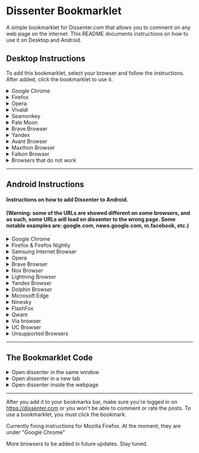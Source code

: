 # Dissenter Bookmarklet

A simple bookmarklet for Dissenter.com that allows you to comment on any web page on the internet. This README documents instructions on how to use it on Desktop and Android.

## Desktop Instructions

To add this bookmarklet, select your browser and follow the instructions. After added, click the bookmarklet to use it.

<details><summary>Google Chrome</summary>
<p>
  
#### Google Chrome
  
Select the code and drag it into your bookmarks bar. Make sure the bookmarks bar is visible on your browser. If you want, you can change the name of the Bookmarklet.

Alternatively, you can copy the code to your clipboard, right click the bookmarks bar, and click "Paste".

If you are using Google Chrome on linux, you may have to follow the Opera instructions (except the 'heart' is instead a star)
</p>
</details>

<details><summary>Firefox</summary>
<p>
  
  #### Firefox
Select the code and drag it into your bookmarks bar. Make sure the bookmarks bar is visible on your browser. If you want, you can change the name of the Bookmarklet.

Alternatively, you can copy the code to your clipboard, right click the bookmarks bar, and click "Paste".

</p>
</details>

<details><summary>Opera</summary>
<p>
  
#### Opera 
  
Go to any website, and click the heart to the right of the URL bar to "add to bookmarks", and select "bookmarks bar", then, on the bookmarks bar, right click > edit the bookmark you just added, and replace the Address with the bookmarklet code, and the name to whatever you'd like. 
</p>
</details>


<details><summary>Vivaldi</summary>
<p>
  
#### Vivaldi
  
Make sure the bookmarks bar is enabled, (Ctrl+Shift+B to enable), then go to any webpage, click the "add bookmark" button on the URL bar to the right. Change the URL to the bookmarklet code, and the name to whatever you'd like.
</p>
</details>


<details><summary>Seamonkey</summary>
<p>
  
#### Seamonkey
  
Make sure the bookmarks bar is enabled, then right click the bookmarks bar > New Bookmark... then add the code in "Location", and change the name to whatever you want.
</p>
</details>


<details><summary>Pale Moon</summary>
<p>
  
#### Pale Moon
  
Make sure the bookmarks bar is enabled, then right click the bookmarks bar > New Bookmark... then add the code in "Location", and change the name to whatever you want.
</p>
</details>
  

<details><summary>Brave Browser</summary>
<p>
  
#### Brave Browser
  
Make sure the bookmarks bar is enabled (Ctrl+Shift+B), then, copy the code, and right click the bookmarks bar and click "paste". If you want to change the name of the bookmark, right click it and click edit.
</p>
</details>
  

<details><summary>Yandex</summary>
<p>
  
#### Yandex (Russian bots smh)
  
Make sure the bookmarks bar is enabled (Ctrl+Shift+B), then, copy the code, and right click the bookmarks bar and click "paste". If you want to change the name of the bookmark, right click it and click edit.
</p>
</details>

<details><summary>Avant Browser</summary>
<p>

#### Avant Browser
Make sure the bookmarks bar is enabled. This can be done by right clicking on the top of the window, and selecting "Bookmarks Bar". Next, click the star to the left of the URL bar, then click "New Bookmark", then change the name if you want to. Right click the bookmark you just made, click edit, then copy and paste the code into the URL field and click OK. 

</p>
</details>

<details><summary>Maxthon Browser</summary>
<p>

#### Maxthon Browser
Make sure the favorites bar is enabled. This can be done by right clicking on the top of the window, and selecting "Favorites Bar". Go to any webpage, then right click the favorites bar, click "Add to here", then paste the code in "URL" and change the title if you want to.

</p>
</details>

<details><summary>Falkon Browser</summary>
<p>

#### Falkon Browser
Make sure the bookmarks bar is enabled. Go to any webpage, then click the start button, and click "Add to bookmarks" Then right click the bookmark you just made, click edit, and paste the code in "Adress" and change the title if you want to.

</p>
</details>

<details><summary>Browsers that do not work</summary>
<p>
  
#### Browsers that wont work with this because they don't support bookmarklets. Keep in mind there might be a workaround, but it would require digging into complicated instructions.

Microsoft Edge, Waterfox, Konqueror, and qute browser.

</p>
</details>

---

## Android Instructions

#### Instructions on how to add Dissenter to Android.

#### (Warning: some of the URLs are showed different on some browsers, and as such, some URLs will load on dissenter to the wrong page. Some notable examples are: google.com, news.google.com, m.facebook, etc.)

<details><summary>Google Chrome</summary>
<p>
  
  #### Google Chrome
  
  Copy the code to your clipboard, then go to to any site, tap the 3 ⋮ (the menu) and click the star at the top of the menu, then, if you're quick enough, tap on "edit" from the prompt that appears when adding the bookmark, or navigate to the bookmarks settings by going to ⋮ > Bookmarks, then long press on the bookmark you just added and tap the pencil icon at the top menu. Afterwards, change the URL to the code, and (Highly recommended) change the name to something like "Dissenter". To use the bookmarklet, when you are on a web page you want to open in dissenter, type the bookmark name into the URL bar and tap the bookmark in the suggested URL list.
  
</p>
</details>


<details><summary>Firefox & Firefox Nightly</summary>
<p>
  
  #### Firefox
  
  Copy the code to your clipboard, then go to to any site, tap the 3 ⋮ (the menu) and click the star at the top of the menu, then, if you're quick enough, tap on "options" from the prompt that appears when adding the bookmark, or navigate to the bookmarks settings by going to ⋮ > Bookmarks, then long press on the bookmark you just added and tap "Edit" in the dropdown menu. Afterwards, change the location to the code, and (Highly recommended) change the name to something like "Dissenter". To use the bookmarklet, tap the URL bar, click on the BOOKMARKS tab, and tap the Dissenter bookmark
  
</p>
</details>


<details><summary>Samsung Internet Browser</summary>
<p>
  
  #### Samsung Internet Browser
  
  Copy the code, then go to any site. Tap the menu at the top right (⋮), then tap "add to bookmarks". Change the url to the code, then change the name (Highly recommended), to something you'll remember, like "Dissenter". To use the bookmarklet, tap the bookmarks icon at the bottom, then select the Dissenter bookmarklet you added or, alternatively, you could type the dissenter name into the URL bar, and tap the bookmarklet from the dropdown list.
  
</p>
</details>


<details><summary>Opera</summary>
<p>
  
  #### Opera
  
  Copy the code, and then, on any webpage, tap the ⋮ (3 dots indicating the menu), and click (add to) "Bookmarks" in the menu. Paste the code into the Address section, and (highly recommended) make a name such as Dissent or Dissenter. To use the bookmarklet, when you are on a web page you want to open in dissenter, type the bookmark name into the URL bar and tap the bookmark in the suggested url list.
  
</p>
</details>


<details><summary>Brave Browser</summary>
<p>
  
  #### Brave Browser
  
  Copy the code, then, on any webpage, tap the menu (⋮), and tap the bookmark button at the top (The ribbon), then, either tap "Edit" quickly at the bottom, or go back to the menu, and tap the bookmark button again, to bring you to the edit popup. Then, change the URL to the bookmarklet code, and (highly recommended) change the name to something you'll remember. To use the bookmarklet, tap the URL bar, type the bookmark name in, and then tap the bookmark in the suggested URL list.


  
</p>
</details>


<details><summary>Nox Browser</summary>
<p>
  
  #### Nox Browser
  
  Copy the code, then go to to any site, tap the 3 ⋮ (the menu) and click the star at the top of the menu, then, if you're quick enough, tap on "options" from the prompt that appears when adding the bookmark, or navigate to the bookmarks settings by going to ⋮ > Bookmarks, then long press on the bookmark you just added and tap "Edit" in the dropdown menu. Afterwards, change the location to the code, and (Highly recommended) change the name to something like "Dissenter". To use the bookmarklet, tap the URL bar, type the bookmark name in, and tap the bookmark in the suggested URL list.


  
</p>
</details>


<details><summary>Lightning Browser</summary>
<p>
  
  #### Lightning Browser
  
  Copy the code, then go to any website, tap the menu (⋮), then tap "add bookmark". Afterwards, go back to the menu (⋮), then tap "Bookmarks", and long press on the bookmark you just made, and tap "Edit Bookmark". Then, change the URL to the code, and (highly reccommended) change the name to something you'll remember. To use the bookmarklet, tap the menu (⋮), then tap "Bookmarks", then tap the Dissenter bookmarklet in the list.
  
</p>
</details>


<details><summary>Yandex Browser</summary>
<p>
  
  #### Yandex Browser
  
  Copy the code, then go to any website, tap the menu (⋮), then tap "add to bookmarks". Then go back to that menu, tap "Edit Bookmark", and change the adress to the code and (Highly recommended) change the name to something like "Dissenter". To use the bookmarklet, tap the URL bar, type the bookmark name in, and tap the bookmark in the suggested URL list.
  
</p>
</details>

<details><summary>Dolphin Browser</summary>
<p>
  
  #### Dolphin Browser
  
  Copy the code, then go to any website, tap the Star icon next to the URL bar, then at the bottom, tap "Add Bookmark". Now is a convenient time to change the name. Then, tap the star icon again, and long-press the bookmark you just added, tap "Edit bookmark", and change the URL to the code, and the name if you havent already. Then, if you want to, you can assign a gesture to the bookmark to make it even EASIER to use dissenter. To use dissenter, simply tap the star icon next to the url bar, and tap the bookmarklet. OR, if you have the gesture assigned, do the gesture instead.
  
</p>
</details>


<details><summary>Microsoft Edge</summary>
<p>
  
  #### Microsoft Edge
  
  Copy the code, go to any website, then tap the star/menu button at the top right, tap "Add current page to Favorites", then tap the ⋮ next to the bookmark that was just made, then tap "Edit". Change the URL to the Bookmarklet code, and add a name if you want. To use it, type the bookmarklet name into the URL bar and tap the bookmarklet from the dropdown list. (Tapping the menu and tapping the bookmarklet DOES NOT WORK, unfortunately.)
  
</p>
</details>


<details><summary>Ninesky</summary>
<p>
  
  #### Ninesky
  
  #### (has advertisements, highly recommend switching browsers)
  Copy the code, then go to any website. Tap the menu button in the middle at the bottom, then tap "Add bookmark". Change the name to what you want (Highly recommended). Then, change the URL to the code. Click "finish" at the top right. To use this bookmarklet, type in the URL bar the name of the bookmarklet, then tap the bookmarklet in the dropdown list.
  
</p>
</details>


<details><summary>FlashFox</summary>
<p>
  
  #### FlashFox
  
  Copy the code, then go to any website. Tap the menu (⋮), then tap the star icon. If you're quick enough, tap the "options" on the popup that appears on the bottom of the screen. Otherwise, tap the URL bar, then go to the "Bookmarks" tab. Long press on the bookmark you just added, tap "edit", then change the Location to the bookmarklet code, and the name to something you'll remember, then click 'OK'. When you're on a page you want to Dissent, simply tap the URL bar, tap "Bookmarks" tab, then tap the bookmarklet. Alternatively, you can just type the bookmarklet name in the URL bar, then tap the bookmarklet from the dropdown list.
  
</p>
</details>


<details><summary>Qwant</summary>
<p>
  
  #### Qwant
  
  Copy the code, then go to any website. Tap the menu (⋮), then tap the star icon. If you're quick enough, tap the "options" on the popup that appears on the bottom of the screen. Otherwise, tap the URL bar, then go to the "Bookmarks" tab. Long press on the bookmark you just added, tap "edit", then change the Location to the bookmarklet code, and the name to something you'll remember, then click 'OK'. When you're on a page you want to Dissent, simply tap the URL bar, tap "Bookmarks" tab, then tap the bookmarklet. Alternatively, you can just type the bookmarklet name in the URL bar, then tap the bookmarklet from the dropdown list.
  
</p>
</details>


<details><summary>Via browser</summary>
<p>
  
  #### Via Browser
  
  Copy the code, then go to any website. Tap the menu (3 horizontal bars at bottom right), then tap "Add Bookmark". Change the URL to the Bookmarklet code, and the name to something you'll remember. Click OK. To use the bookmarklet, type the bookmarklet name in the URL bar, then tap the bookmarklet from the dropdown list.
  
</p>
</details>



<details><summary>UC Browser</summary>
<p>

### No.

I tried using UC browser on my 300 dollar phone, and it lagged it because it is bloatware and has tons of adware (and likely malware). I uninstalled it immediately. It's so bad, it was even removed from Google play in November of 2017 for 30 days for sending sensitive user data to China, as well as showing misleading and malicious ads to its users. UC browser is made by UCWeb. The chairman of UCWeb is Lei Jun. The CEO of Xiaomi, chairman of Kingsoft and YY.com is also Lei Jun. Kingsoft owns Cheetah Mobile, who makes Clean Master. Clean Master is also bloatware and has excessive advertisements, and Xiamoi literally has built in bloatware and adware. 
The same person is behind Xiaomi, UC browser and clean master. I very highly suggest you change browsers.
  
</p>
</details>

<details><summary>Unsupported Browsers</summary>
<p>

#### Unsupported browsers

PHX browser, DuckDuckGo, Puffin, Cm browser, Maxthon, 'Firefox Focus', Cake browser, 'Opera Touch', Dolphin Zero, Rocket browser, Aloha Browser, Inbrowser,

</p>
</details>



---

## The Bookmarklet Code

<details><summary>Open dissenter in the same window</summary>
<p>
  
 #### This opens dissenter in the same window. Reccommended for Android.
 
 ```Javascript
 javascript:(function(){window.location=('https://dissenter.com/discussion/begin?url='+location+'')})(); 
 ```
 
 </p>
</details>

<details><summary>Open dissenter in a new tab</summary>
<p>
  
  #### This opens dissenter in a new tab. Works on android, but could be inconvenient based on your browser.
  
 ```javascript
  javascript:(function(){window.open('https://dissenter.com/discussion/begin?url='+location+'')})();
 ```
 
 </p>
</details>

<details><summary>Open dissenter inside the webpage</summary>
<p>
 
 #### This opens dissenter inside the webpage, mimicing a real comments section on a real site. Not recommended for Android. Credits to @Mumberthrax on Gab for this script. Click the bookmarklet to toggle it on/off

#### Warning: This code does not work on some browsers that are listed above. If this code does not work, try a different code or browser.

 ```javascript
 javascript:(function(){var frame=document.getElementById("ifrm");if(frame!==null){frame.parentNode.removeChild(frame)}else{var iframe=document.createElement('iframe');iframe.src='https://dissenter.com/discussion/begin?url='+encodeURIComponent(location.href);iframe.style.width="25%";iframe.style.height=window.innerHeight+'px';iframe.style.top="0";iframe.style.right="0";iframe.style.position="fixed";iframe.style.zIndex="9999";iframe.setAttribute('id','ifrm');document.body.appendChild(iframe)}})();
 ```
 
 </p>
</details>

---

After you add it to your bookmarks bar, make sure you're logged in on https://dissenter.com or you won't be able to comment or rate the posts. To use a bookmarklet, you must click the bookmark.

Currently fixing instructions for Mozilla Firefox. At the moment, they are under "Google Chrome"

More browsers to be added in future updates. Stay tuned.
